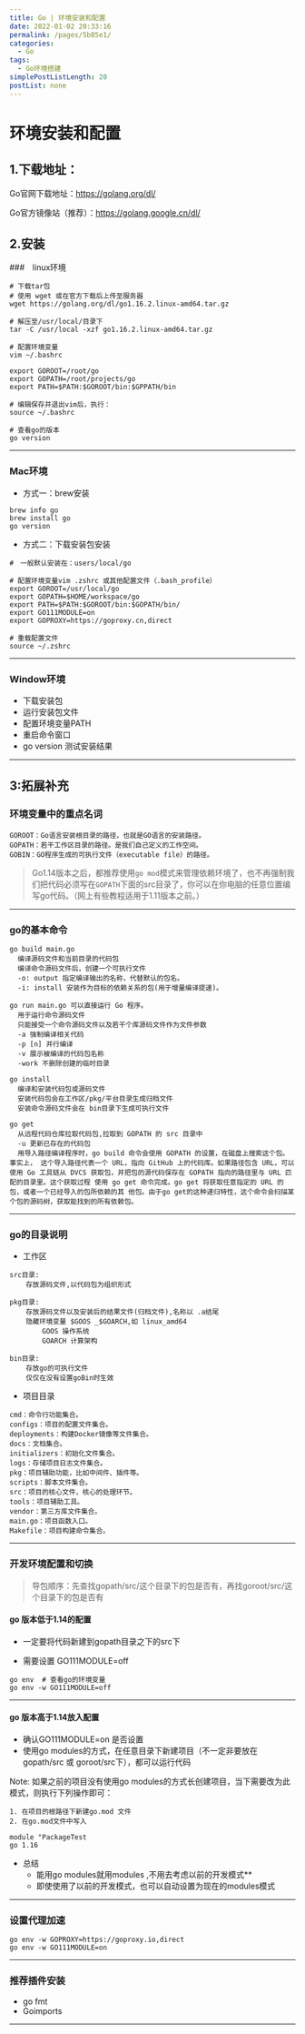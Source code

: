 ```yaml
---
title: Go | 环境安装和配置
date: 2022-01-02 20:33:16
permalink: /pages/5b85e1/
categories: 
  - Go
tags: 
  - Go环境搭建
simplePostListLength: 20
postList: none
---
```



# 环境安装和配置


## 1.下载地址：

Go官网下载地址：https://golang.org/dl/

Go官方镜像站（推荐）：https://golang.google.cn/dl/



## 2.安装



###　linux环境

```shell
# 下载tar包
# 使用 wget 或在官方下载后上传至服务器
wget https://golang.org/dl/go1.16.2.linux-amd64.tar.gz

# 解压至/usr/local/目录下
tar -C /usr/local -xzf go1.16.2.linux-amd64.tar.gz

# 配置环境变量
vim ~/.bashrc
  
export GOROOT=/root/go
export GOPATH=/root/projects/go
export PATH=$PATH:$GOROOT/bin:$GPPATH/bin

# 编辑保存并退出vim后，执行：
source ~/.bashrc

# 查看go的版本
go version 
```

---



### Mac环境

- 方式一：brew安装

```shell
brew info go 
brew install go
go version
```



- 方式二：下载安装包安装

```shell
#　一般默认安装在：users/local/go

# 配置环境变量vim .zshrc 或其他配置文件（.bash_profile）
export GOROOT=/usr/local/go
export GOPATH=$HOME/workspace/go
export PATH=$PATH:$GOROOT/bin:$GOPATH/bin/
export GO111MODULE=on
export GOPROXY=https://goproxy.cn,direct

# 重载配置文件
source ~/.zshrc
```

---



### Window环境

- 下载安装包
- 运行安装包文件
- 配置环境变量PATH
- 重启命令窗口
- go version 测试安装结果

---

## 3:拓展补充

###  环境变量中的重点名词

```shell
GOROOT：Go语言安装根目录的路径，也就是GO语言的安装路径。
GOPATH：若干工作区目录的路径。是我们自己定义的工作空间。
GOBIN：GO程序生成的可执行文件（executable file）的路径。
```

>  Go1.14版本之后，都推荐使用`go mod`模式来管理依赖环境了，也不再强制我们把代码必须写在`GOPATH`下面的src目录了，你可以在你电脑的任意位置编写go代码。（网上有些教程适用于1.11版本之前。）

---



### go的基本命令

```shell
go build main.go 
  编译源码文件和当前目录的代码包
  编译命令源码文件后，创建一个可执行文件
  -o: output 指定编译输出的名称，代替默认的包名。
  -i: install 安装作为目标的依赖关系的包(用于增量编译提速)。
  
go run main.go 可以直接运行 Go 程序。
  用于运行命令源码文件
  只能接受一个命令源码文件以及若干个库源码文件作为文件参数
  -a 强制编译相关代码
  -p [n] 并行编译
  -v 展示被编译的代码包名称
  -work 不删除创建的临时目录  
  
go install
  编译和安装代码包或源码文件
  安装代码包会在工作区/pkg/平台目录生成归档文件
  安装命令源码文件会在 bin目录下生成可执行文件
  
go get
  从远程代码仓库拉取代码包,拉取到 GOPATH 的 src 目录中
  -u 更新已存在的代码包
  用导入路径编译程序时，go build 命令会使用 GOPATH 的设置，在磁盘上搜索这个包。事实上， 这个导入路径代表一个 URL，指向 GitHub 上的代码库。如果路径包含 URL，可以使用 Go 工具链从 DVCS 获取包，并把包的源代码保存在 GOPATH 指向的路径里与 URL 匹配的目录里。这个获取过程 使用 go get 命令完成。go get 将获取任意指定的 URL 的包，或者一个已经导入的包所依赖的其 他包。由于go get的这种递归特性，这个命令会扫描某个包的源码树，获取能找到的所有依赖包。
```

---



### go的目录说明

- 工作区

```shell
src目录:
	存放源码文件,以代码包为组织形式

pkg目录:
	存放源码文件以及安装后的结果文件(归档文件),名称以 .a结尾
	隐藏环境变量 $GOOS _$GOARCH,如 linux_amd64
		GOOS 操作系统
		GOARCH 计算架构

bin目录:
	存放go的可执行文件
	仅仅在没有设置goBin时生效 
```

- 项目目录

```shell
cmd：命令行功能集合。
configs：项目的配置文件集合。
deployments：构建Docker镜像等文件集合。
docs：文档集合。
initializers：初始化文件集合。
logs：存储项目日志文件集合。
pkg：项目辅助功能，比如中间件、插件等。
scripts：脚本文件集合。
src：项目的核心文件，核心的处理环节。
tools：项目辅助工具。
vendor：第三方库文件集合。
main.go：项目函数入口。
Makefile：项目构建命令集合。
```

---



### 开发环境配置和切换

> 导包顺序：先查找gopath/src/这个目录下的包是否有，再找goroot/src/这个目录下的包是否有

#### go 版本低于1.14的配置

- 一定要将代码新建到gopath目录之下的src下

- 需要设置 GO111MODULE=off 

```shell
go env  # 查看go的环境变量
go env -w GO111MODULE=off 
```

---

#### go 版本高于1.14放入配置

- 确认GO111MODULE=on 是否设置
- 使用go modules的方式，在任意目录下新建项目（不一定非要放在gopath/src 或 goroot/src下），都可以运行代码

Note: 如果之前的项目没有使用go modules的方式长创建项目，当下需要改为此模式，则执行下列操作即可：

```
1. 在项目的根路径下新建go.mod 文件
2. 在go.mod文件中写入

module "PackageTest
go 1.16
```

- 总结
    - 能用go modules就用modules ,不用去考虑以前的开发模式**
    - 即使使用了以前的开发模式，也可以自动设置为现在的modules模式

---

### 设置代理加速

```shell
go env -w GOPROXY=https://goproxy.io,direct
go env -w GO111MODULE=on
```

---



### 推荐插件安装

- go fmt
- Goimports



---

